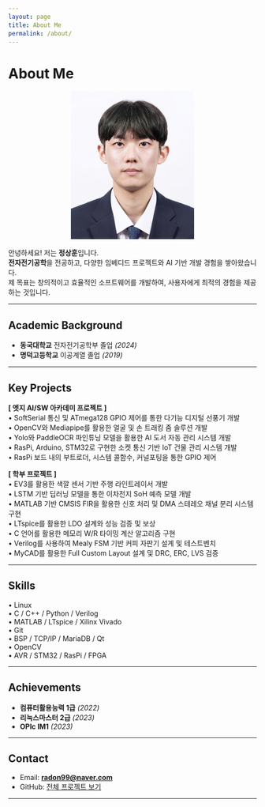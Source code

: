 ```yaml
---
layout: page
title: About Me
permalink: /about/
---
```


# About Me
<div style="text-align: center;">
<a href="/assets/img/about/jsh.jpg" data-lity>
  <img src="/assets/img/about/jsh.jpg" style="width: auto; max-height: 500px;" />
</a>
</div>

안녕하세요! 저는 **정상훈**입니다.  
**전자전기공학**을 전공하고, 다양한 임베디드 프로젝트와 AI 기반 개발 경험을 쌓아왔습니다.  
제 목표는 창의적이고 효율적인 소프트웨어를 개발하여, 사용자에게 최적의 경험을 제공하는 것입니다.

---

## Academic Background  
- **동국대학교** 전자전기공학부 졸업 *(2024)*  
- **명덕고등학교** 이공계열 졸업 *(2019)*  

---

## Key Projects  
**[ 엣지 AI/SW 아카데미 프로젝트 ]**   
• SoftSerial 통신 및 ATmega128 GPIO 제어를 통한 다기능 디지털 선풍기 개발  
• OpenCV와 Mediapipe를 활용한 얼굴 및 손 트래킹 줌 솔루션 개발  
• Yolo와 PaddleOCR 파인튜닝 모델을 활용한 AI 도서 자동 관리 시스템 개발  
• RasPi, Arduino, STM32로 구현한 소켓 통신 기반 IoT 건물 관리 시스템 개발  
• RasPi 보드 내의 부트로더, 시스템 콜함수, 커널포팅을 통한 GPIO 제어  

**[ 학부 프로젝트 ]**   
• EV3를 활용한 색깔 센서 기반 주행 라인트레이서 개발  
• LSTM 기반 딥러닝 모델을 통한 이차전지 SoH 예측 모델 개발  
• MATLAB 기반 CMSIS FIR을 활용한 신호 처리 및 DMA 스테레오 채널 분리 시스템 구현  
• LTspice를 활용한 LDO 설계와 성능 검증 및 보상  
• C 언어를 활용한 메모리 W/R 타이밍 계산 알고리즘 구현  
• Verilog를 사용하여 Mealy FSM 기반 커피 자판기 설계 및 테스트벤치  
• MyCAD를 활용한 Full Custom Layout 설계 및 DRC, ERC, LVS 검증  

---

## Skills  
• Linux  
• C / C++ / Python / Verilog  
• MATLAB / LTspice / Xilinx Vivado  
• Git   
• BSP / TCP/IP / MariaDB / Qt   
• OpenCV  
• AVR / STM32 / RasPi / FPGA  

---

## Achievements  
- **컴퓨터활용능력 1급** *(2022)*  
- **리눅스마스터 2급** *(2023)*  
- **OPIc IM1** *(2023)*  

---

## Contact  
- Email: **radon99@naver.com**  
- GitHub: [전체 프로젝트 보기](https://github.com/radon99/radon99.github.io)  

--- 

